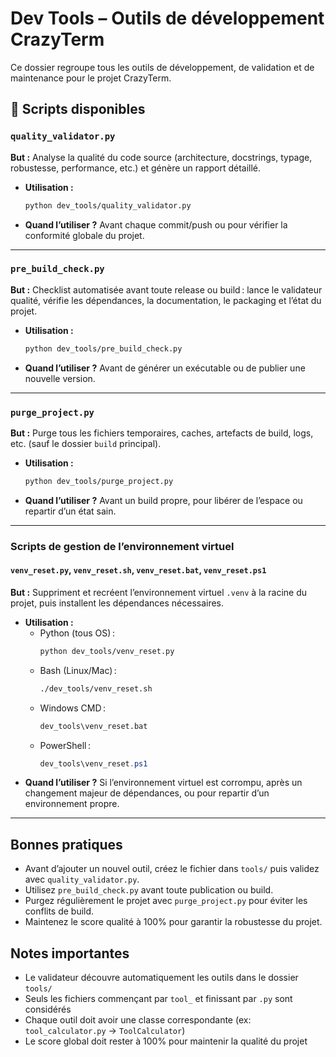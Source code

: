 # Dev Tools – Outils de développement CrazyTerm

Ce dossier regroupe tous les outils de développement, de validation et de maintenance pour le projet CrazyTerm.

## 🧰 Scripts disponibles

### `quality_validator.py`
**But :** Analyse la qualité du code source (architecture, docstrings, typage, robustesse, performance, etc.) et génère un rapport détaillé.
- **Utilisation :**
  ```bash
  python dev_tools/quality_validator.py
  ```
- **Quand l’utiliser ?** Avant chaque commit/push ou pour vérifier la conformité globale du projet.

---

### `pre_build_check.py`
**But :** Checklist automatisée avant toute release ou build : lance le validateur qualité, vérifie les dépendances, la documentation, le packaging et l’état du projet.
- **Utilisation :**
  ```bash
  python dev_tools/pre_build_check.py
  ```
- **Quand l’utiliser ?** Avant de générer un exécutable ou de publier une nouvelle version.

---

### `purge_project.py`
**But :** Purge tous les fichiers temporaires, caches, artefacts de build, logs, etc. (sauf le dossier `build` principal).
- **Utilisation :**
  ```bash
  python dev_tools/purge_project.py
  ```
- **Quand l’utiliser ?** Avant un build propre, pour libérer de l’espace ou repartir d’un état sain.

---

### Scripts de gestion de l’environnement virtuel

#### `venv_reset.py`, `venv_reset.sh`, `venv_reset.bat`, `venv_reset.ps1`
**But :** Suppriment et recréent l’environnement virtuel `.venv` à la racine du projet, puis installent les dépendances nécessaires.
- **Utilisation :**
  - Python (tous OS) :  
    ```bash
    python dev_tools/venv_reset.py
    ```
  - Bash (Linux/Mac) :  
    ```bash
    ./dev_tools/venv_reset.sh
    ```
  - Windows CMD :  
    ```cmd
    dev_tools\venv_reset.bat
    ```
  - PowerShell :  
    ```powershell
    dev_tools\venv_reset.ps1
    ```
- **Quand l’utiliser ?** Si l’environnement virtuel est corrompu, après un changement majeur de dépendances, ou pour repartir d’un environnement propre.

---

## Bonnes pratiques

- Avant d’ajouter un nouvel outil, créez le fichier dans `tools/` puis validez avec `quality_validator.py`.
- Utilisez `pre_build_check.py` avant toute publication ou build.
- Purgez régulièrement le projet avec `purge_project.py` pour éviter les conflits de build.
- Maintenez le score qualité à 100% pour garantir la robustesse du projet.

## Notes importantes

- Le validateur découvre automatiquement les outils dans le dossier `tools/`
- Seuls les fichiers commençant par `tool_` et finissant par `.py` sont considérés
- Chaque outil doit avoir une classe correspondante (ex: `tool_calculator.py` → `ToolCalculator`)
- Le score global doit rester à 100% pour maintenir la qualité du projet
